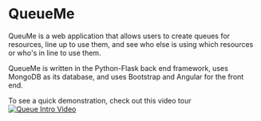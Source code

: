 # QueueMe
QueuMe is a web application that allows users to create queues for resources, line up to use them, and see who else is using which resources or who's in line to use them.

QueueMe is written in the Python-Flask back end framework, uses MongoDB as its database, and uses Bootstrap and Angular for the front end.

To see a quick demonstration, check out this video tour
[![Queue Intro Video](http://img.youtube.com/vi/wC44A8lMA9w/0.jpg)](http://www.youtube.com/watch?v=wC44A8lMA9w)

